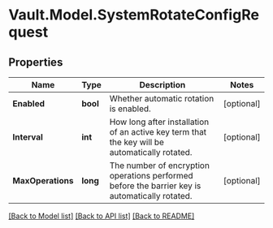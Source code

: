 # Vault.Model.SystemRotateConfigRequest

## Properties

Name | Type | Description | Notes
------------ | ------------- | ------------- | -------------
**Enabled** | **bool** | Whether automatic rotation is enabled. | [optional] 
**Interval** | **int** | How long after installation of an active key term that the key will be automatically rotated. | [optional] 
**MaxOperations** | **long** | The number of encryption operations performed before the barrier key is automatically rotated. | [optional] 

[[Back to Model list]](../README.md#documentation-for-models) [[Back to API list]](../README.md#documentation-for-api-endpoints) [[Back to README]](../README.md)

